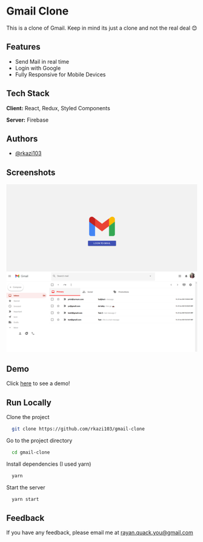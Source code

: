 # Gmail Clone

This is a clone of Gmail. Keep in mind its just a clone and not the real deal 😊

## Features

- Send Mail in real time
- Login with Google
- Fully Responsive for Mobile Devices

## Tech Stack

**Client:** React, Redux, Styled Components

**Server:** Firebase

## Authors

- [@rkazi103](https://www.github.com/rkazi103)

## Screenshots

![App Screenshot 1](/screenshots/screenshot-1.png)
![App Screenshot 2](/screenshots/screenshot-2.png)

## Demo

Click [here](https://clone-92a0a.web.app/) to see a demo!

## Run Locally

Clone the project

```bash
  git clone https://github.com/rkazi103/gmail-clone
```

Go to the project directory

```bash
  cd gmail-clone
```

Install dependencies (I used yarn)

```bash
  yarn
```

Start the server

```bash
  yarn start
```

## Feedback

If you have any feedback, please email me at rayan.quack.you@gmail.com
